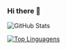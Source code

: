### Hi there 👋

<!--
**GustavoBastos04/GustavoBastos04** is a ✨ _special_ ✨ repository because its `README.md` (this file) appears on your GitHub profile.

Here are some ideas to get you started:

- 🔭 I’m currently working on ...
- 🌱 I’m currently learning ...
- 👯 I’m looking to collaborate on ...
- 🤔 I’m looking for help with ...
- 💬 Ask me about ...
- 📫 How to reach me: gubasouza2004@gmail.com
- 😄 Pronouns: he/him
- ⚡ Fun fact: ...
-->
![GitHub Stats](https://github-readme-stats.vercel.app/api?username=GustavoBastos04&theme=dracula)

[![Top Linguagens](https://github-readme-stats.vercel.app/api/top-langs/?username=karanalpe&layout=compact)](https://github.com/anuraghazra/github-readme-stats)